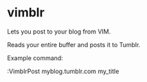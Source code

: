 vimblr
======

Lets you post to your blog from VIM.

Reads your entire buffer and posts it to Tumblr.

Example command:

:VimblrPost myblog.tumblr.com my_title
